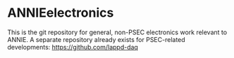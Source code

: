 # ANNIEelectronics

This is the git repository for general, non-PSEC electronics work relevant to ANNIE. A separate repository already exists for PSEC-related developments: https://github.com/lappd-daq
